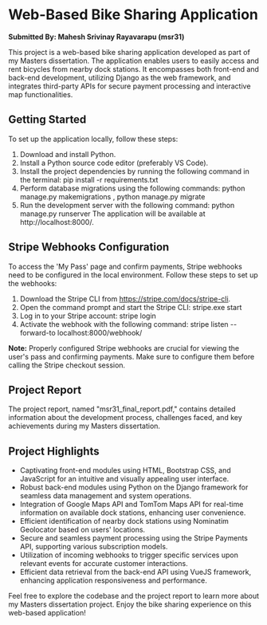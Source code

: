# Web-Based Bike Sharing Application

**Submitted By: Mahesh Srivinay Rayavarapu (msr31)**

This project is a web-based bike sharing application developed as part of my Masters dissertation. The application enables users to easily access and rent bicycles from nearby dock stations. It encompasses both front-end and back-end development, utilizing Django as the web framework, and integrates third-party APIs for secure payment processing and interactive map functionalities.

## Getting Started

To set up the application locally, follow these steps:

1. Download and install Python.
2. Install a Python source code editor (preferably VS Code).
3. Install the project dependencies by running the following command in the terminal: pip install -r requirements.txt
4. Perform database migrations using the following commands: python manage.py makemigrations , python manage.py migrate
5. Run the development server with the following command: python manage.py runserver
The application will be available at http://localhost:8000/.

## Stripe Webhooks Configuration

To access the 'My Pass' page and confirm payments, Stripe webhooks need to be configured in the local environment. Follow these steps to set up the webhooks:

1. Download the Stripe CLI from https://stripe.com/docs/stripe-cli.
2. Open the command prompt and start the Stripe CLI: stripe.exe start
3. Log in to your Stripe account: stripe login
4. Activate the webhook with the following command: stripe listen --forward-to localhost:8000/webhook/

**Note:** Properly configured Stripe webhooks are crucial for viewing the user's pass and confirming payments. Make sure to configure them before calling the Stripe checkout session.

## Project Report

The project report, named "msr31_final_report.pdf," contains detailed information about the development process, challenges faced, and key achievements during my Masters dissertation.

## Project Highlights

- Captivating front-end modules using HTML, Bootstrap CSS, and JavaScript for an intuitive and visually appealing user interface.
- Robust back-end modules using Python on the Django framework for seamless data management and system operations.
- Integration of Google Maps API and TomTom Maps API for real-time information on available dock stations, enhancing user convenience.
- Efficient identification of nearby dock stations using Nominatim Geolocator based on users' locations.
- Secure and seamless payment processing using the Stripe Payments API, supporting various subscription models.
- Utilization of incoming webhooks to trigger specific services upon relevant events for accurate customer interactions.
- Efficient data retrieval from the back-end API using VueJS framework, enhancing application responsiveness and performance.

Feel free to explore the codebase and the project report to learn more about my Masters dissertation project. Enjoy the bike sharing experience on this web-based application!



 

